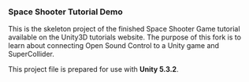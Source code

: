 ### Space Shooter Tutorial Demo

This is the skeleton project of the finished Space Shooter Game tutorial available on the Unity3D tutorials website. The purpose of this fork is to learn about connecting Open Sound Control to a Unity game and SuperCollider.

This project file is prepared for use with __Unity 5.3.2__.
